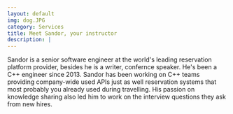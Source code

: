 ```yaml
---
layout: default
img: dog.JPG
category: Services
title: Meet Sandor, your instructor
description: |
---
```

Sandor is a senior software engineer at the world's leading reservation platform provider, besides he is a writer, confernce speaker. He's been a C++ engineer since 2013. Sandor has been working on C++ teams providing company-wide used APIs just as well reservation systems that most probably you already used during travelling. His passion on knowledge sharing also led him to work on the interview questions they ask from new hires.